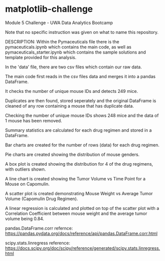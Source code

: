 # matplotlib-challenge
Module 5 Challenge - UWA Data Analytics Bootcamp

Note that no specific instruction was given on what to name this repository.

DESCRIPTION:
Within the Pymaceuticals file there is the pymaceuticals.ipynb which contains the main code, as well as pymaceuticals_starter.ipynb which contains the sample solutions and template provided for this analysis.

In the 'data' file, there are two csv files which contain our raw data.

The main code first reads in the csv files data and merges it into a pandas DataFrame.

It checks the number of unique mouse IDs and detects 249 mice.

Duplicates are then found, stored seperately and the original DataFrame is cleaned of any row containing a mouse that has duplicate data.

Checking the number of unique mouse IDs shows 248 mice and the data of 1 mouse has been removed.

Summary statistics are calculated for each drug regimen and stored in a DataFrame.

Bar charts are created for the number of rows (data) for each drug regimen.

Pie charts are created showing the distribution of mouse genders.

A box plot is created showing the distribution for 4 of the drug regimens, with outliers shown.

A line chart is created showing the Tumor Volume vs Time Point for a Mouse on Capomulin.

A scatter plot is created demonstrating Mouse Weight vs Average Tumor Volume (Capomulin Drug Regimen).

A linear regression is calculated and plotted on top of the scatter plot with a Correlation Coefficient between mouse weight and the average tumor volume being 0.84.

pandas.DataFrame.corr refernce:
https://pandas.pydata.org/docs/reference/api/pandas.DataFrame.corr.html

scipy.stats.linregress reference:
https://docs.scipy.org/doc/scipy/reference/generated/scipy.stats.linregress.html